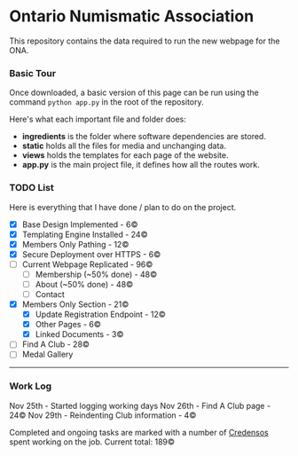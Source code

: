 # Ontario Numismatic Association

This repository contains the data required to run the new webpage 
for the ONA. 

### Basic Tour
Once downloaded, a basic version of this page can be run using the
command `python app.py` in the root of the repository.

Here's what each important file and folder does:
- **ingredients** is the folder where software dependencies are stored.
- **static** holds all the files for media and unchanging data.
- **views** holds the templates for each page of the website.
- **app.py** is the main project file, it defines how all the routes work.

### TODO List
Here is everything that I have done / plan to do on the project.

- [x] Base Design Implemented - 6©
- [x] Templating Engine Installed - 24©
- [x] Members Only Pathing - 12©
- [x] Secure Deployment over HTTPS - 6©
- [ ] Current Webpage Replicated - 96©
    - [ ] Membership (~50% done) - 48©
    - [ ] About (~50% done) - 48©
    - [ ] Contact

- [x] Members Only Section - 21©
    - [x] Update Registration Endpoint - 12©
    - [x] Other Pages - 6©
    - [x] Linked Documents - 3©

- [ ] Find A Club - 28©
- [ ] Medal Gallery

---

### Work Log

Nov 25th - Started logging working days
Nov 26th - Find A Club page - 24©
Nov 29th - Reindenting Club information - 4©

Completed and ongoing tasks are marked with a number of [Credensos](https://credenso.cafe/credenso.html)
spent working on the job. Current total: 189©

